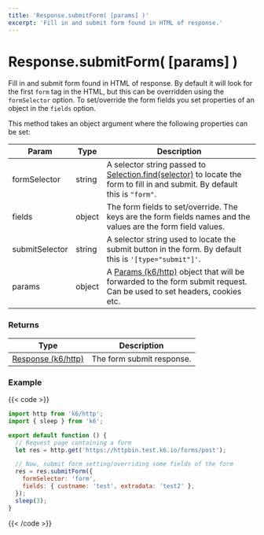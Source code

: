 ```yaml
---
title: 'Response.submitForm( [params] )'
excerpt: 'Fill in and submit form found in HTML of response.'
---
```


# Response.submitForm( [params] )

Fill in and submit form found in HTML of response. By default it will look for the first `form` tag in the HTML, but this can be overridden using the `formSelector` option. To set/override the form fields you set properties of an object in the `fields` option.

This method takes an object argument where the following properties can be set:

| Param          | Type   | Description                                                                                                                                                                     |
| -------------- | ------ | ------------------------------------------------------------------------------------------------------------------------------------------------------------------------------- |
| formSelector   | string | A selector string passed to [Selection.find(selector)](/javascript-api/k6-html/selection/selection-find) to locate the form to fill in and submit. By default this is `"form"`. |
| fields         | object | The form fields to set/override. The keys are the form fields names and the values are the form field values.                                                                   |
| submitSelector | string | A selector string used to locate the submit button in the form. By default this is `'[type="submit"]'`.                                                                         |
| params         | object | A [Params (k6/http)](/javascript-api/k6-http/params) object that will be forwarded to the form submit request. Can be used to set headers, cookies etc.                         |

### Returns

| Type                                                   | Description               |
| ------------------------------------------------------ | ------------------------- |
| [Response (k6/http)](/javascript-api/k6-http/response) | The form submit response. |

### Example

{{< code >}}

```javascript
import http from 'k6/http';
import { sleep } from 'k6';

export default function () {
  // Request page containing a form
  let res = http.get('https://httpbin.test.k6.io/forms/post');

  // Now, submit form setting/overriding some fields of the form
  res = res.submitForm({
    formSelector: 'form',
    fields: { custname: 'test', extradata: 'test2' },
  });
  sleep(3);
}
```

{{< /code >}}
